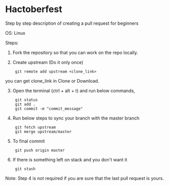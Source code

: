 # Hactoberfest
Step by step description of creating a pull request for beginners

OS: Linux

Steps:

1. Fork the repository so that you can work on the repo locally.

2. Create upstream (Do it only once) 

		git remote add upstream <clone_link>

you can get clone_link in Clone or Download.

3. Open the terminal (ctrl + alt + t) and run below commands, 

		git status 
		git add . 
		git commit -m "commit_message"

4. Run below steps to sync your branch with the master branch

		git fetch upstream
		git merge upstream/master

5. To final commit

		git push origin master

6. If there is something left on stack and you don't want it

		git stash

Note: Step 4 is not required if you are sure that the last pull request is yours.
